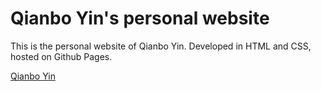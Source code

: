 # Qianbo Yin's personal website

This is the personal website of Qianbo Yin. 
Developed in HTML and CSS, hosted on Github Pages.

[Qianbo Yin](https://ygrayson.github.io)